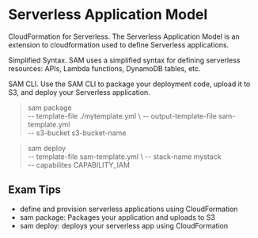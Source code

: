 # Serverless Application Model
CloudFormation for Serverless. The Serverless Application Model is an extension to cloudformation used to define Serverless applications.

Simplified Syntax. SAM uses a simplified syntax for defining serverless resources: APIs, Lambda functions, DynamoDB tables, etc.

SAM CLI. Use the SAM CLI to package your deployment code, upload it to S3, and deploy your Serverless application.

> sam package \
    -- template-file ./mytemplate.yml \ 
    -- output-template-file sam-template.yml \
    -- s3-bucket s3-bucket-name

> sam deploy \
    -- template-file sam-template.yml \ 
    -- stack-name mystack \
    -- capabilites CAPABILITY_IAM



## Exam Tips
* define and provision serverless applications using CloudFormation
* sam package: Packages your application and uploads to S3
* sam deploy: deploys your serverless app using CloudFormation 